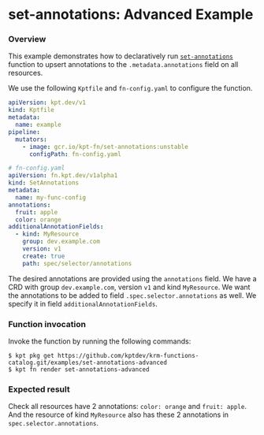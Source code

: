 # set-annotations: Advanced Example

### Overview

This example demonstrates how to declaratively run [`set-annotations`] function
to upsert annotations to the `.metadata.annotations` field on all resources.

We use the following `Kptfile` and `fn-config.yaml` to configure the function.

```yaml
apiVersion: kpt.dev/v1
kind: Kptfile
metadata:
  name: example
pipeline:
  mutators:
    - image: gcr.io/kpt-fn/set-annotations:unstable
      configPath: fn-config.yaml
```

```yaml
# fn-config.yaml
apiVersion: fn.kpt.dev/v1alpha1
kind: SetAnnotations
metadata:
  name: my-func-config
annotations:
  fruit: apple
  color: orange
additionalAnnotationFields:
  - kind: MyResource
    group: dev.example.com
    version: v1
    create: true
    path: spec/selector/annotations
```

The desired annotations are provided using the `annotations` field. We have a
CRD with group `dev.example.com`, version `v1` and kind `MyResource`. We want
the annotations to be added to field `.spec.selector.annotations` as well. We
specify it in field `additionalAnnotationFields`.

### Function invocation

Invoke the function by running the following commands:

```shell
$ kpt pkg get https://github.com/kptdev/krm-functions-catalog.git/examples/set-annotations-advanced
$ kpt fn render set-annotations-advanced
```

### Expected result

Check all resources have 2 annotations: `color: orange` and `fruit: apple`. And
the resource of kind `MyResource` also has these 2 annotations in
`spec.selector.annotations`.

[`set-annotations`]: https://catalog.kpt.dev/set-annotations/v0.1/
